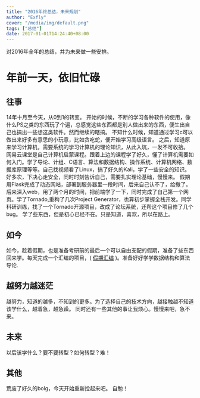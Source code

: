 ```yaml
---
title: "2016年终总结，未来规划"
author: "Exfly"
cover: "/media/img/default.png"
tags: ["总结"]
date: 2017-01-01T14:24:40+08:00
---
```


对2016年全年的总结，并为未来做一些安排。

<!--more--> 

# 年前一天，依旧忙碌

## 往事
14年十月至今天，从0到1的转变。
开始的时候，不断的学习各种软件的使用，像什么PS之类的东西玩了个遍，总感觉这些东西都是别人做出来的东西，便生出自己也搞出一些想这类软件。然而继续的瞎搞。
不知什么时候，知道通过学习c可以做出来好多有意思的小玩意，比如贪吃蛇，便开始学习高级语言。
之后，知道原来学习计算机，需要系统的学习计算机的理论知识，从此入坑，一发不可收拾。
网易云课堂是自己计算机启蒙课程。跟着上边的课程学了好久，懂了计算机需要如何入门。学了导论、计组、C语言、算法和数据结构、操作系统、计算机网络、数据库原理等等。自己找视频看了Linux，搞了好久的Kali，学了一些安全的知识。好多次，下决心走安全，同时时刻告诉自己，需要扎实理论基础，慢慢来。
假期用Flask完成了动态网站，部署到服务器里一段时间，后来自己认不了，给撤了。
后来深入web，用了两个月的时间，把前端学了一下，同时完成了自己第一个网页。学了Tornado,重构了几次Project Generator，也算初步掌握全栈开发。同学科研训练，找了一个Tornado开源项目，改成了论坛系统，还帮这个项目修了几个bug。
学了些东西，但是初心已经不在。只是知道，喜欢，所以在路上。

## 如今
如今，趁着假期，也是准备考研前的最后一个可以自由支配的假期，准备了些东西回来学。每天完成一个汇编的项目，( [假期汇编](https://github.com/ExFly/CsLearning/tree/master/Language/ASM/holiday) )。准备好好学学数据结构和算法导论.

## 越努力越迷茫
越努力，知道的越多，不知到的更多。为了选择自己的技术方向，越接触越不知道该学什么，越着急，越急躁。
同时还有一些其他的事让我烦心。慢慢来吧，急不来。

## 未来
以后该学什么？要不要转型？如何转型？难！

## 其他
荒废了好久的bolg，今天开始重新捡起来吧。
自勉！
